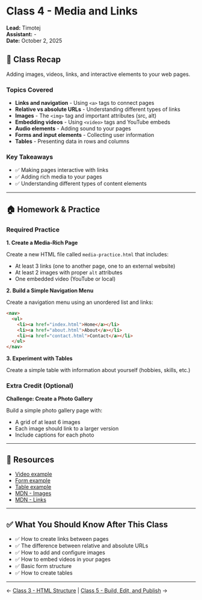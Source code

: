 # Class 4 - Media and Links

**Lead:** Timotej  
**Assistant:** -  
**Date:** October 2, 2025

## 📝 Class Recap

Adding images, videos, links, and interactive elements to your web pages.

### Topics Covered

- **Links and navigation** - Using `<a>` tags to connect pages
- **Relative vs absolute URLs** - Understanding different types of links
- **Images** - The `<img>` tag and important attributes (src, alt)
- **Embedding videos** - Using `<video>` tags and YouTube embeds
- **Audio elements** - Adding sound to your pages
- **Forms and input elements** - Collecting user information
- **Tables** - Presenting data in rows and columns

### Key Takeaways

- ✅ Making pages interactive with links
- ✅ Adding rich media to your pages
- ✅ Understanding different types of content elements

---

## 🏠 Homework & Practice

### Required Practice

**1. Create a Media-Rich Page**

Create a new HTML file called `media-practice.html` that includes:
- At least 3 links (one to another page, one to an external website)
- At least 2 images with proper `alt` attributes
- One embedded video (YouTube or local)

**2. Build a Simple Navigation Menu**

Create a navigation menu using an unordered list and links:
```html
<nav>
  <ul>
    <li><a href="index.html">Home</a></li>
    <li><a href="about.html">About</a></li>
    <li><a href="contact.html">Contact</a></li>
  </ul>
</nav>
```

**3. Experiment with Tables**

Create a simple table with information about yourself (hobbies, skills, etc.)

### Extra Credit (Optional)

**Challenge: Create a Photo Gallery**

Build a simple photo gallery page with:
- A grid of at least 6 images
- Each image should link to a larger version
- Include captions for each photo

---

## 📖 Resources

- [Video example](../../examples/video-example.html)
- [Form example](../../examples/basic-form-example.html)
- [Table example](../../examples/table-example.html)
- [MDN - Images](https://developer.mozilla.org/en-US/docs/Web/HTML/Element/img)
- [MDN - Links](https://developer.mozilla.org/en-US/docs/Web/HTML/Element/a)

---

## ✅ What You Should Know After This Class

- ✅ How to create links between pages
- ✅ The difference between relative and absolute URLs
- ✅ How to add and configure images
- ✅ How to embed videos in your pages
- ✅ Basic form structure
- ✅ How to create tables

---

← [Class 3 - HTML Structure](../03-html-structure/) | [Class 5 - Build, Edit, and Publish](../05-git-workflow/) →
